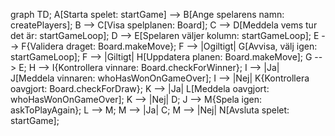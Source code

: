 graph TD;
    A[Starta spelet: startGame] --> B[Ange spelarens namn: createPlayers];
    B --> C[Visa spelplanen: Board];
    C --> D[Meddela vems tur det är: startGameLoop];
    D --> E[Spelaren väljer kolumn: startGameLoop];
    E --> F{Validera draget: Board.makeMove};
    F --> |Ogiltigt| G[Avvisa, välj igen: startGameLoop];
    F --> |Giltigt| H[Uppdatera planen: Board.makeMove];
    G --> E; 
    H --> I{Kontrollera vinnare: Board.checkForWinner};
    I --> |Ja| J[Meddela vinnaren: whoHasWonOnGameOver];
    I --> |Nej| K{Kontrollera oavgjort: Board.checkForDraw};
    K --> |Ja| L[Meddela oavgjort: whoHasWonOnGameOver];
    K --> |Nej| D;
    J --> M{Spela igen: askToPlayAgain};
    L --> M;
    M --> |Ja| C;
    M --> |Nej| N[Avsluta spelet: startGame];
